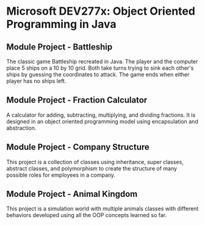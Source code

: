 # Microsoft DEV277x: Object Oriented Programming in Java

## Module Project - Battleship

The classic game Battleship recreated in Java. The player and the computer place 5 ships on a 10 by 10 grid. Both take turns trying to sink each other's ships by guessing the coordinates to attack. The game ends when either player has no ships left.

## Module Project - Fraction Calculator

A calculator for adding, subtracting, multiplying, and dividing fractions. It is designed in an object oriented programming model using encapsulation and abstraction.

## Module Project - Company Structure

This project is a collection of classes using inheritance, super classes, abstract classes, and polymorphism to create the structure of many possible roles for employees in a company.

## Module Project - Animal Kingdom

This project is a simulation world with multiple animals classes with different behaviors developed using all the OOP concepts learned so far.